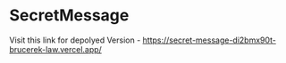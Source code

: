# SecretMessage
Visit this link for depolyed Version - https://secret-message-di2bmx90t-brucerek-law.vercel.app/
